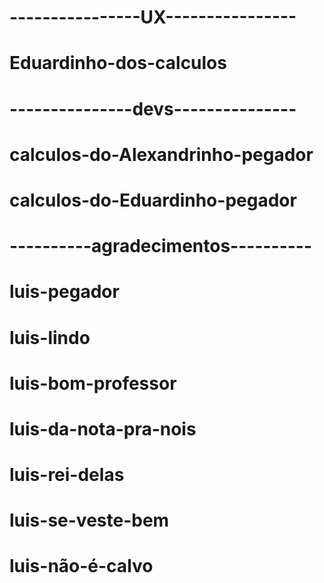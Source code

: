 # ----------------UX----------------
#
#
# Eduardinho-dos-calculos
#
#
# ---------------devs---------------
#
#
# calculos-do-Alexandrinho-pegador
# calculos-do-Eduardinho-pegador
#  
#
# ----------agradecimentos----------
# 
#
# luis-pegador
# luis-lindo
# luis-bom-professor
# luis-da-nota-pra-nois
# luis-rei-delas
# luis-se-veste-bem
# luis-não-é-calvo